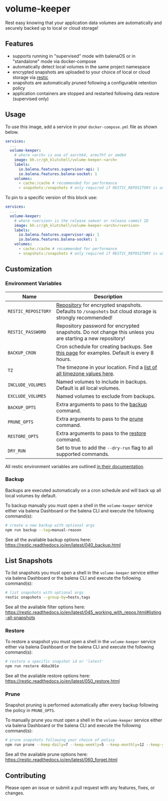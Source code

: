 # volume-keeper

Rest easy knowing that your application data volumes are automatically and securely backed up to local or cloud storage!

## Features

- supports running in "supervised" mode with balenaOS or in "standalone" mode via docker-compose
- automatically detect local volumes in the same project namespace
- encrypted snapshots are uploaded to your choice of local or cloud storage via [restic](https://restic.net/)
- snapshots are automatically pruned following a configurable retention policy
- application containers are stopped and restarted following data restore (supervised only)

## Usage

To use this image, add a service in your `docker-compose.yml` file as shown below.

```yml
services:
  ...
  volume-keeper:
    # where <arch> is one of aarch64, armv7hf or amd64
    image: bh.cr/gh_klutchell/volume-keeper-<arch>
    labels:
      io.balena.features.supervisor-api: 1
      io.balena.features.balena-socket: 1
    volumes:
      - cache:/cache # recommended for performance
      - snapshots:/snapshots # only required if RESTIC_REPOSITORY is unset
```

To pin to a specific version of this block use:

```yml
services:
  ...
  volume-keeper:
    # where <version> is the release semver or release commit ID
    image: bh.cr/gh_klutchell/volume-keeper-<arch>/<version>
    labels:
      io.balena.features.supervisor-api: 1
      io.balena.features.balena-socket: 1
    volumes:
      - cache:/cache # recommended for performance
      - snapshots:/snapshots # only required if RESTIC_REPOSITORY is unset
```

## Customization

### Environment Variables

| Name                | Description                                                                                                                                                                      |
| ------------------- | -------------------------------------------------------------------------------------------------------------------------------------------------------------------------------- |
| `RESTIC_REPOSITORY` | [Repository](https://restic.readthedocs.io/en/latest/030_preparing_a_new_repo.html) for encrypted snapshots. Defaults to `/snapshots` but cloud storage is strongly recommended! |
| `RESTIC_PASSWORD`   | Repository password for encrypted snapshots. Do not change this unless you are starting a new repository!                                                                        |
| `BACKUP_CRON`       | Cron schedule for creating backups. See [this page](https://crontab.guru/examples.html) for examples. Default is every 8 hours.                                                  |
| `TZ`                | The timezone in your location. Find a [list of all timezone values here](https://en.wikipedia.org/wiki/List_of_tz_database_time_zones).                                          |
| `INCLUDE_VOLUMES`   | Named volumes to include in backups. Default is all local volumes.                                                                                                               |
| `EXCLUDE_VOLUMES`   | Named volumes to exclude from backups.                                                                                                                                           |
| `BACKUP_OPTS`       | Extra arguments to pass to the [backup](#backup) command.                                                                                                                        |
| `PRUNE_OPTS`        | Extra arguments to pass to the [prune](#prune) command.                                                                                                                          |
| `RESTORE_OPTS`      | Extra arguments to pass to the [restore](#restore) command.                                                                                                                      |
| `DRY_RUN`           | Set to true to add the `--dry-run` flag to all supported commands.                                                                                                               |

All restic environment variables are outlined [in their documentation](https://restic.readthedocs.io/en/latest/040_backup.html#environment-variables).

### Backup

Backups are executed automatically on a cron schedule and will back up all local volumes by default.

To backup manually you must open a shell in the `volume-keeper` service either via balena Dashboard or the balena CLI
and execute the following command(s):

```bash
# create a new backup with optional args
npm run backup --tag=manual-reason
```

See all the available backup options here: <https://restic.readthedocs.io/en/latest/040_backup.html>

## List Snapshots

To list snapshots you must open a shell in the `volume-keeper` service either via balena Dashboard or the balena CLI
and execute the following command(s):

```bash
# list snapshots with optional args
restic snapshots --group-by=hosts,tags
```

See all the available filter options here: <https://restic.readthedocs.io/en/latest/045_working_with_repos.html#listing-all-snapshots>

### Restore

To restore a snapshot you must open a shell in the `volume-keeper` service either via balena Dashboard or the balena CLI
and execute the following command(s):

```bash
# restore a specific snapshot id or 'latest'
npm run restore 4bba301e
```

See all the available restore options here: <https://restic.readthedocs.io/en/latest/050_restore.html>

### Prune

Snapshot pruning is performed automatically after every backup following the policy in `PRUNE_OPTS`.

To manually prune you must open a shell in the `volume-keeper` service either via balena Dashboard or the balena CLI
and execute the following command(s):

```bash
# prune snapshots following your choice of policy
npm run prune --keep-daily=7 --keep-weekly=5 --keep-monthly=12 --keep-yearly=75 --dry-run
```

See all the available prune options here: <https://restic.readthedocs.io/en/latest/060_forget.html>

## Contributing

Please open an issue or submit a pull request with any features, fixes, or changes.
